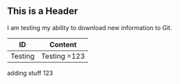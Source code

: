 ## This is a Header ##
I am testing my ability to download new information to Git.

| ID | Content |
| ------------ | ------------ |
| Testing | Testing =123 |

adding stuff 123


